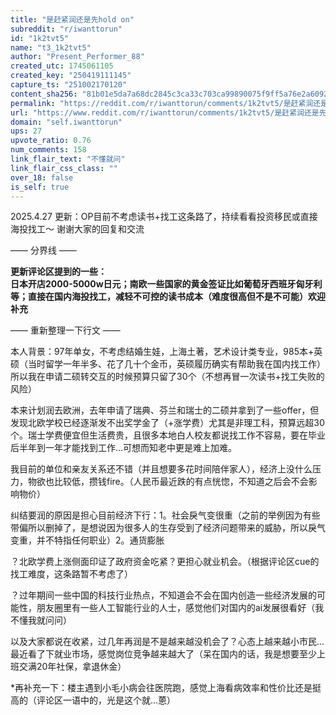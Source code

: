 ```yaml
---
title: "是赶紧润还是先hold on"
subreddit: "r/iwanttorun"
id: "1k2tvt5"
name: "t3_1k2tvt5"
author: "Present_Performer_88"
created_utc: 1745061105
created_key: "250419111145"
capture_ts: "251002170120"
content_sha256: "81b01e5da7a68dc2845c3ca33c703ca99890075f9ff5a76e2a60928b71035d0a"
permalink: "https://reddit.com/r/iwanttorun/comments/1k2tvt5/是赶紧润还是先hold_on/"
url: "https://www.reddit.com/r/iwanttorun/comments/1k2tvt5/是赶紧润还是先hold_on/"
domain: "self.iwanttorun"
ups: 27
upvote_ratio: 0.76
num_comments: 158
link_flair_text: "不懂就问"
link_flair_css_class: ""
over_18: false
is_self: true
---
```


2025.4.27
更新：OP目前不考虑读书+找工这条路了，持续看看投资移民或直接海投找工～
谢谢大家的回复和交流

—— 分界线 ——

**更新评论区提到的一些：**  
**日本开店2000-5000w日元；南欧一些国家的黄金签证比如葡萄牙西班牙匈牙利等；直接在国内海投找工，减轻不可控的读书成本（难度很高但不是不可能）欢迎补充**

—— 重新整理一下行文 ——

本人背景：97年单女，不考虑结婚生娃，上海土著，艺术设计类专业，985本+英硕（当时留学一年半多、花了几十个金币，英硕履历确实有帮助我在国内找工作）所以我在申请二硕转交互的时候预算只留了30个（不想再冒一次读书+找工失败的风险）

本来计划润去欧洲，去年申请了瑞典、芬兰和瑞士的二硕并拿到了一些offer，但发现北欧学校已经逐渐发不出奖学金了（+涨学费）尤其是非理工科，预算远超30个。瑞士学费便宜但生活费贵，且很多本地白人校友都说找工作不容易，要在毕业后半年到一年才能找到工作...可想而知老中更是难上加难。

我目前的单位和亲友关系还不错（并且想要多花时间陪伴家人），经济上没什么压力，物欲也比较低，攒钱fire。（人民币最近跌的有点恍惚，不知道之后会不会影响物价）

纠结要润的原因是担心目前经济下行：1。社会戾气变很重（之前的举例因为有些带偏所以删掉了，是想说因为很多人的生存受到了经济问题带来的威胁，所以戾气变重，并不特指任何职业）2。通货膨胀

？北欧学费上涨侧面印证了政府资金吃紧？更担心就业机会。（根据评论区cue的找工难度，这条路暂不考虑了）

？过年期间一些中国的科技行业热点，不知道会不会在国内创造一些经济发展的可能性，朋友圈里有一些人工智能行业的人士，感觉他们对国内的ai发展很看好（我不懂我就问问）

以及大家都说在收紧，过几年再润是不是越来越没机会了？心态上越来越小市民...最近看了下就业市场，感觉岗位竞争越来越大了（呆在国内的话，我是想要至少上班交满20年社保，拿退休金）

\*再补充一下：楼主遇到小毛小病会往医院跑，感觉上海看病效率和性价比还是挺高的（评论区一语中的，光是这个就...蒽）
